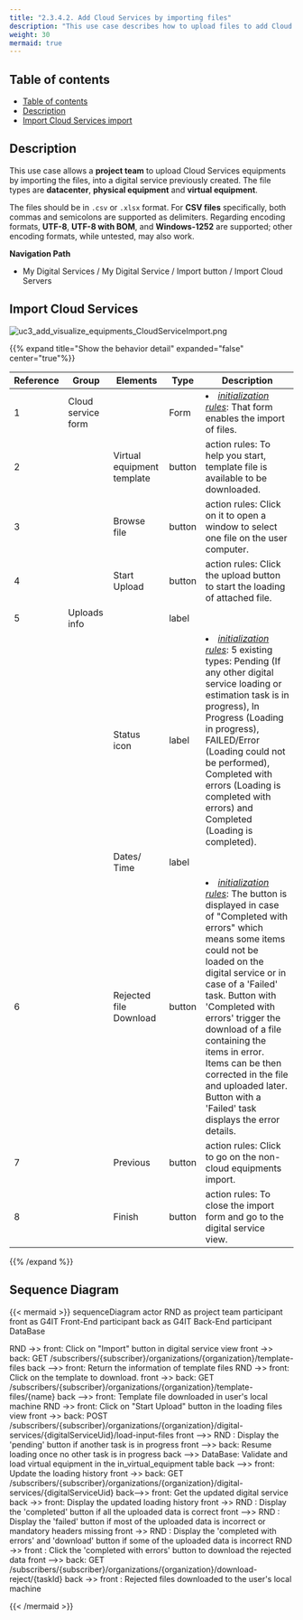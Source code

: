 ```yaml
---
title: "2.3.4.2. Add Cloud Services by importing files"
description: "This use case describes how to upload files to add Cloud Service equipments to a digital service"
weight: 30
mermaid: true
---
```


## Table of contents

-   [Table of contents](#table-of-contents)
-   [Description](#description)
-   [Import Cloud Services import](#import-cloud-services)

## Description

This use case allows a **project team** to upload Cloud Services equipments by importing the files, into a digital service previously created.
The file types are **datacenter**, **physical equipment** and **virtual equipment**.

The files should be in `.csv` or `.xlsx` format. For **CSV files** specifically, both commas and semicolons are
supported as delimiters. Regarding encoding formats, **UTF-8**, **UTF-8 with BOM**, and **Windows-1252** are supported;
other encoding formats, while untested, may also work.

**Navigation Path**

-   My Digital Services / My Digital Service / Import button  / Import Cloud Servers

## Import Cloud Services
![uc3_add_visualize_equipments_CloudServiceImport.png](../../../images/uc3_add_visualize_equipments_CloudServiceImport.png)


{{% expand title="Show the behavior detail" expanded="false" center="true"%}}

| Reference | Group      | Elements                   | Type   | Description                                                               |
|-----------|------------|----------------------------|--------|---------------------------------------------------------------------------|
| 1         | Cloud service form            |         | Form   | <li><u>_initialization rules_</u>: That form enables the import of files. |
| 2         |            | Virtual equipment template | button | action rules: To help you start, template file is available to be downloaded.     |
| 3         |            | Browse file                | button                 | action rules: Click on it to open a window to select one file on the user computer.                                                                                                                                                                                                                                                                                                                                       |
| 4         |            | Start Upload               | button                 | action rules: Click the upload button to start the loading of attached file.                                                                                                                                                                                                                                                                                                                                              |
| 5         |  Uploads info          |                | label                  |                                                                                                                                                                                                                                                                                                                                                                                                                           |
|           |            | Status icon                | label                  | <li><u>_initialization rules_</u>: 5 existing types: Pending (If any other digital service loading or estimation task is in progress), In Progress (Loading in progress), FAILED/Error (Loading could not be performed), Completed with errors (Loading is completed with errors) and Completed (Loading is completed).                                                                                                   |
|           |            | Dates/ Time                | label                  |                                                                                                                                                                                                                                                                                                                                                                                                                           |
| 6         |            | Rejected file Download     | button                 | <li><u>_initialization rules_</u>: The button is displayed in case of "Completed with errors" which means some items could not be loaded on the digital service or in case of a 'Failed' task. Button with 'Completed with errors' trigger the download of a file containing the items in error. Items can be then corrected in the file and uploaded later. <br> Button with a 'Failed' task displays the error details. |
| 7         |            | Previous                   | button                 | action rules: Click to go on the non- cloud equipments import.                                                                                                                                                                                                                                                                                                                                                            |                                                                                                                          |
| 8         |            | Finish                     | button                 | action rules: To close the import form and go to the digital service view.                                                                                                                                                                                                                                                                                                                                                |                                                                                                            |

{{% /expand %}}


## Sequence Diagram

{{< mermaid >}}
sequenceDiagram
actor RND as project team
participant front as G4IT Front-End
participant back as G4IT Back-End
participant DataBase

RND ->> front: Click on "Import" button in digital service view
front ->> back: GET /subscribers/{subscriber}/organizations/{organization}/template-files
back -->> front: Return the information of template files
RND ->> front: Click on the template to download.
front ->> back: GET /subscribers/{subscriber}/organizations/{organization}/template-files/{name}
back -->> front: Template file downloaded in user's local machine
RND ->> front: Click on "Start Upload" button in the loading files view
front ->> back: POST /subscribers/{subscriber}/organizations/{organization}/digital-services/{digitalServiceUid}/load-input-files
front -->> RND : Display the 'pending' button if another task is in progress
front -->> back: Resume loading once no other task is in progress
back -->> DataBase: Validate and load virtual equipment in the in_virtual_equipment table
back -->> front: Update the loading history
front ->> back: GET /subscribers/{subscriber}/organizations/{organization}/digital-services/{digitalServiceUid}
back-->> front: Get the updated digital service
back ->> front: Display the updated loading history
front ->> RND : Display the 'completed' button if all the uploaded data is correct
front -->> RND : Display the 'failed' button if most of the uploaded data is incorrect or <br> mandatory headers missing
front ->> RND : Display the 'completed with errors' and 'download' button if some of the uploaded data is incorrect
RND ->> front : Click the 'completed with errors' button to download the rejected data
front -->> back: GET /subscribers/{subscriber}/organizations/{organization}/download-reject/{taskId}
back ->> front : Rejected files downloaded to the user's local machine

{{< /mermaid >}}

